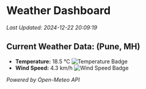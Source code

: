 
# Weather Dashboard

_Last Updated: 2024-12-22 20:09:19_

## Current Weather Data: (Pune, MH)
- **Temperature:** 18.5 °C ![Temperature Badge](https://img.shields.io/badge/Temperature-Low%20Temp-blue)
- **Wind Speed:** 4.3 km/h ![Wind Speed Badge](https://img.shields.io/badge/Wind%20Speed-Low%20Wind-blue)

*Powered by Open-Meteo API*
